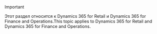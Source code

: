 > [!IMPORTANT]
> <span data-ttu-id="369b6-101">Этот раздел относится к Dynamics 365 for Retail и Dynamics 365 for Finance and Operations.</span><span class="sxs-lookup"><span data-stu-id="369b6-101">This topic applies to Dynamics 365 for Retail and Dynamics 365 for Finance and Operations.</span></span>
